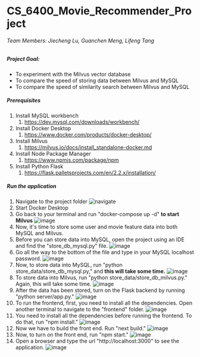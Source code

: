 # CS_6400_Movie_Recommender_Project
###### Team Members: Jiecheng Lu, Guanchen Meng, Lifeng Tang
##### Project Goal:<br> 
- To experiment with the Milvus vector database<br>
- To compare the speed of storing data between Milvus and MySQL<br>
- To compare the speed of similarity search between Milvus and MySQL

##### Prerequisites
1. Install MySQL workbench
   1. https://dev.mysql.com/downloads/workbench/
2. Install Docker Desktop
   1. https://www.docker.com/products/docker-desktop/
3. Install Milvus
   1. https://milvus.io/docs/install_standalone-docker.md
4. Install Node Package Manager
   1. https://www.npmjs.com/package/npm
5. Install Python Flask
   1. https://flask.palletsprojects.com/en/2.2.x/installation/
   
##### Run the application
1. Navigate to the project folder
    ![navigate](https://github.gatech.edu/storage/user/37340/files/046470b6-af73-4d15-b653-39693146c792)<br>
2. Start Docker Desktop
3. Go back to your terminal and run "docker-compose up -d" **to start Milvus**
   ![image](https://github.gatech.edu/storage/user/37340/files/4941bda6-32df-46db-95f3-d02cf84f71cc)<br>
4. Now, it's time to store some user and movie feature data into both MySQL and Milvus. <br>
5. Before you can store data into MySQL, open the project using an IDE and find the "store_db_mysql.py" file.
![image](https://github.gatech.edu/storage/user/37340/files/6f928e15-0b51-4bc1-9aee-6f63d82db517)<br>
6. Go all the way to the bottom of the file and type in your MySQL localhost password.
![image](https://github.gatech.edu/storage/user/37340/files/ff209980-01ca-4675-91bd-2a732f8e2d09)<br>
7. Now, to store data into MySQL, run "python store_data/store_db_mysql.py," and **this will take some time.**
![image](https://github.gatech.edu/storage/user/37340/files/a625ff8a-635d-43fb-9142-741463602276)<br>
8. To store data into Milvus, run "python store_data/store_db_milvus.py." Again, this will take some time.
![image](https://github.gatech.edu/storage/user/37340/files/22f86730-f91e-4a7e-bdd7-80502b5aebe3)<br>
9. After the data has been stored, turn on the Flask backend by running "python server/app.py."
![image](https://github.gatech.edu/storage/user/37340/files/d579e2f2-98fa-4c9e-8e02-94478ed3fd93)<br>
10. To run the frontend, first, you need to install all the dependencies. Open another terminal to navigate to the "frontend" folder.
![image](https://github.gatech.edu/storage/user/37340/files/47aca69a-6fbf-4771-9daf-17d7614ecaa6)<br>
11. You need to install all the dependencies before running the frontend. To do that, run "npm install."
![image](https://github.gatech.edu/storage/user/37340/files/a2f2ba99-5d91-4839-880a-86107d50a7e8)<br>
12. Now we have to build the front end. Run "next build."
![image](https://github.gatech.edu/storage/user/37340/files/96cabee2-3990-4d36-84b1-17b5d3cf72da)<br>
13. Now, to turn on the front end, run "npm start."
![image](https://github.gatech.edu/storage/user/37340/files/71da30ba-4e22-4759-b7aa-89d68b0470c5)<br>
14. Open a browser and type the url "http://localhost:3000" to see the application.
![image](https://github.gatech.edu/storage/user/37340/files/9006d3d7-d140-4028-aad7-0286105e211c)<br>








